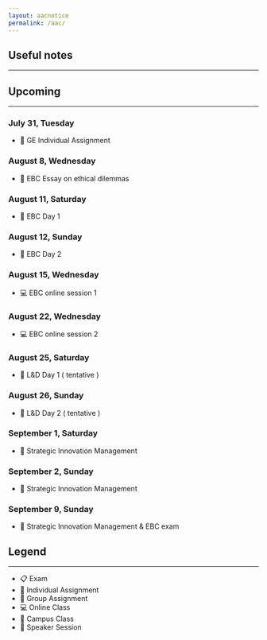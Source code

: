 ```yaml
---
layout: aacnotice
permalink: /aac/
---
```


## Useful notes

----

## Upcoming

----
### July 31, Tuesday
* :bust_in_silhouette: GE Individual Assignment

### August 8, Wednesday
* :bust_in_silhouette: EBC Essay on ethical dilemmas

### August 11, Saturday
* :school: EBC Day 1

### August 12, Sunday
* :school: EBC Day 2

### August 15, Wednesday
* :computer: EBC online session 1

### August 22, Wednesday
* :computer: EBC online session 2

### August 25, Saturday
* :microphone: L&D Day 1 ( tentative )

### August 26, Sunday
* :microphone: L&D Day 2 ( tentative )

### September 1, Saturday
* :school: Strategic Innovation Management

### September 2, Sunday
* :school: Strategic Innovation Management

### September 9, Sunday
* :school: Strategic Innovation Management & EBC exam

## Legend

----
* :clipboard: Exam
* :bust_in_silhouette: Individual Assignment
* :busts_in_silhouette: Group Assignment
* :computer: Online Class
* :school: Campus Class
* :microphone: Speaker Session
